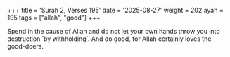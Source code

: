 +++
title = 'Surah 2, Verses 195'
date = '2025-08-27'
weight = 202
ayah = 195
tags = ["allah", "good"]
+++

Spend in the cause of Allah and do not let your own hands throw you into destruction ˹by withholding˺. And do good, for Allah certainly loves the good-doers.